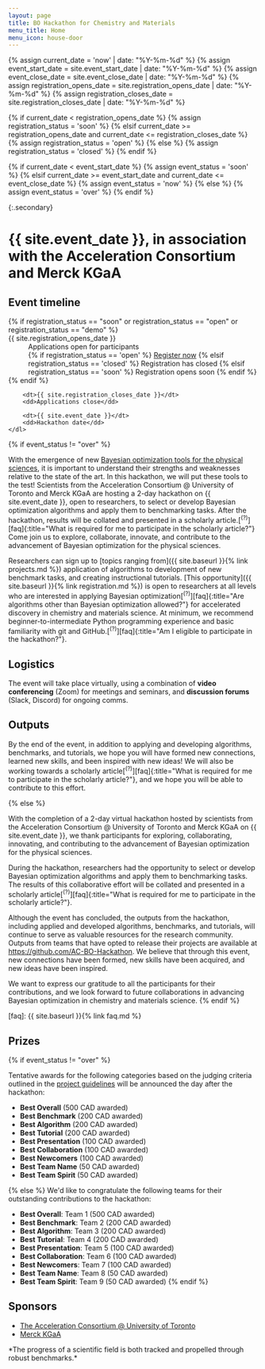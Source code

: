```yaml
---
layout: page
title: BO Hackathon for Chemistry and Materials
menu_title: Home
menu_icon: house-door
---
```

{% assign current_date = 'now' | date: "%Y-%m-%d" %}
{% assign event_start_date = site.event_start_date | date: "%Y-%m-%d" %}
{% assign event_close_date = site.event_close_date | date: "%Y-%m-%d" %}
{% assign registration_opens_date = site.registration_opens_date | date: "%Y-%m-%d" %}
{% assign registration_closes_date = site.registration_closes_date | date: "%Y-%m-%d" %}

{% if current_date < registration_opens_date %}
    {% assign registration_status = 'soon' %}
{% elsif current_date >= registration_opens_date and current_date <= registration_closes_date %}
    {% assign registration_status = 'open' %}
{% else %}
    {% assign registration_status = 'closed' %}
{% endif %}

{% if current_date < event_start_date %}
    {% assign event_status = 'soon' %}
{% elsif current_date >= event_start_date and current_date <= event_close_date %}
    {% assign event_status = 'now' %}
{% else %}
    {% assign event_status = 'over' %}
{% endif %}

{:.secondary}
# {{ site.event_date }}, in association with the Acceleration Consortium and Merck KGaA

<div class="aside">
    <h2><i class="bi bi-calendar3"></i> Event timeline</h2>
    <dl>
        {% if registration_status == "soon" or registration_status == "open" or registration_status == "demo" %}
            <dt>{{ site.registration_opens_date }}</dt>
            <dd>
                Applications open for participants<br>
                {% if registration_status == 'open' %}
                    <a href="{{ site.baseurl }}{% link registration.md %}" class="btn">Register now</a>
                {% elsif registration_status == 'closed' %}
                    <a class="btn disabled">Registration has closed</a>
                {% elsif registration_status == 'soon' %}
                    <a class="btn disabled">Registration opens soon</a>
                {% endif %}
            </dd>
        {% endif %}

        <dt>{{ site.registration_closes_date }}</dt>
        <dd>Applications close</dd>

        <dt>{{ site.event_date }}</dt>
        <dd>Hackathon date</dd>
    </dl>
</div>

{% if event_status != "over" %}

With the emergence of new [Bayesian optimization tools for the physical sciences](https://chat.openai.com/share/ac610758-2ac8-4b38-8dd5-25e6c46ad2a6), it is important to understand their strengths and weaknesses relative to the state of the art. In this hackathon, we will put these tools to the test! Scientists from the Acceleration Consortium @ University of Toronto and Merck KGaA are hosting a 2-day hackathon on
{{ site.event_date }}, open to researchers, to select or develop Bayesian optimization algorithms and apply them to benchmarking tasks. After the hackathon, results will be collated and presented in a scholarly article.[<sup>(?)</sup>][faq]{:title="What is required for me to participate in the scholarly article?"} Come join us to explore, collaborate, innovate, and contribute to the advancement of Bayesian optimization for the physical sciences.

Researchers can sign up to [topics ranging from]({{ site.baseurl }}{% link projects.md %})
application of algorithms to development of new benchmark tasks, and creating instructional tutorials. [This opportunity]({{ site.baseurl }}{% link registration.md %})
is open to researchers at all levels who are interested in applying Bayesian optimization[<sup>(?)</sup>][faq]{:title="Are algorithms other than Bayesian optimization allowed?"} for accelerated discovery in chemistry and materials science. At minimum, we recommend beginner-to-intermediate Python programming experience and basic familiarity with git and GitHub.[<sup>(?)</sup>][faq]{:title="Am I eligible to participate in the hackathon?"}.

## Logistics

The event will take place virtually, using a combination of **video
conferencing** (Zoom) for meetings and seminars, and **discussion forums**
(Slack, Discord) for ongoing comms.

## Outputs

By the end of the event, in addition to applying and developing algorithms, benchmarks, and tutorials, we hope you will have formed new connections, learned new skills, and been inspired with new ideas! We will also be working towards a scholarly article[<sup>(?)</sup>][faq]{:title="What is required for me to participate in the scholarly article?"}, and we hope you will be able to contribute to this effort.

{% else %}

With the completion of a 2-day virtual hackathon hosted by scientists from the Acceleration Consortium @ University of Toronto and Merck KGaA on {{ site.event_date }}, we thank participants for exploring, collaborating, innovating, and contributing to the advancement of Bayesian optimization for the physical sciences.

During the hackathon, researchers had the opportunity to select or develop Bayesian optimization algorithms and apply them to benchmarking tasks. The results of this collaborative effort will be collated and presented in a scholarly article[<sup>(?)</sup>][faq]{:title="What is required for me to participate in the scholarly article?"}.

Although the event has concluded, the outputs from the hackathon, including applied and developed algorithms, benchmarks, and tutorials, will continue to serve as valuable resources for the research community. Outputs from teams that have opted to release their projects are available at https://github.com/AC-BO-Hackathon. We believe that through this event, new connections have been formed, new skills have been acquired, and new ideas have been inspired.

We want to express our gratitude to all the participants for their contributions, and we look forward to future collaborations in advancing Bayesian optimization in chemistry and materials science.
{% endif %}

[faq]: {{ site.baseurl }}{% link faq.md %}

## Prizes

{% if event_status != "over" %}

Tentative awards for the following categories based on the judging criteria outlined in the [project guidelines](projects.md) will be announced the day after the hackathon:

- **Best Overall** (500 CAD awarded)
- **Best Benchmark** (200 CAD awarded)
- **Best Algorithm** (200 CAD awarded)
- **Best Tutorial** (200 CAD awarded)
- **Best Presentation** (100 CAD awarded)
- **Best Collaboration** (100 CAD awarded)
- **Best Newcomers** (100 CAD awarded)
- **Best Team Name** (50 CAD awarded)
- **Best Team Spirit** (50 CAD awarded)

{% else %}
We'd like to congratulate the following teams for their outstanding contributions to the hackathon:

- **Best Overall**: Team 1 (500 CAD awarded)
- **Best Benchmark**: Team 2 (200 CAD awarded)
- **Best Algorithm**: Team 3 (200 CAD awarded)
- **Best Tutorial**: Team 4 (200 CAD awarded)
- **Best Presentation**: Team 5 (100 CAD awarded)
- **Best Collaboration**: Team 6 (100 CAD awarded)
- **Best Newcomers**: Team 7 (100 CAD awarded)
- **Best Team Name**: Team 8 (50 CAD awarded)
- **Best Team Spirit**: Team 9 (50 CAD awarded)
{% endif %}

## Sponsors 

- [The Acceleration Consortium @ University of Toronto](https://acceleration.utoronto.ca/)
- [Merck KGaA](https://www.emdgroup.com/en)

<footer class="lead">
*The progress of a scientific field is both tracked and propelled through robust benchmarks.*
</footer>